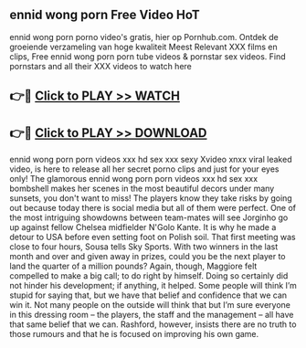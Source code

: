 ## ennid wong porn Free Video HoT 

ennid wong porn porno video's gratis, hier op Pornhub.com. Ontdek de groeiende verzameling van hoge kwaliteit Meest Relevant XXX films en clips,
Free ennid wong porn porn tube videos & pornstar sex videos. Find pornstars and all their XXX videos to watch here


## 👉🔴 [Click to PLAY >> WATCH](http://us.freeplayer.one?title=ennid_wong_porn&ref=16D)

## 👉🔴 [Click to PLAY >> DOWNLOAD](http://us.freeplayer.one?title=ennid_wong_porn&ref=16D)


ennid wong porn porn videos xxx hd sex xxx sexy Xvideo xnxx viral leaked video, is here to release all her secret porno clips and just for your eyes only! The glamorous ennid wong porn porn videos xxx hd sex xxx bombshell makes her scenes in the most beautiful decors under many sunsets, you don't want to miss! The players know they take risks by going out because today there is social media but all of them were perfect. One of the most intriguing showdowns between team-mates will see Jorginho go up against fellow Chelsea midfielder N'Golo Kante. It is why he made a detour to USA before even setting foot on Polish soil. That first meeting was close to four hours, Sousa tells Sky Sports. With two winners in the last month and over and given away in prizes, could you be the next player to land the quarter of a million pounds? Again, though, Maggiore felt compelled to make a big call; to do right by himself. Doing so certainly did not hinder his development; if anything, it helped. Some people will think I’m stupid for saying that, but we have that belief and confidence that we can win it. Not many people on the outside will think that but I’m sure everyone in this dressing room – the players, the staff and the management – all have that same belief that we can. Rashford, however, insists there are no truth to those rumours and that he is focused on improving his own game.